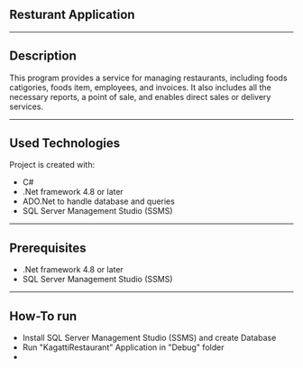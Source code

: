 ## Resturant Application

---

## Description

This program provides a service for managing restaurants, including foods catigories, foods item, employees, and invoices. It also includes all the necessary reports, a point of sale, and enables direct sales or delivery services.


---

## Used Technologies
Project is created with:
- C#
- .Net framework 4.8 or later
- ADO.Net to handle database and queries
- SQL Server Management Studio (SSMS) 

---

## Prerequisites
- .Net framework 4.8 or later
- SQL Server Management Studio (SSMS)

----

## How-To run
- Install SQL Server Management Studio (SSMS) and create Database
- Run "KagattiRestaurant" Application in "Debug" folder
-
